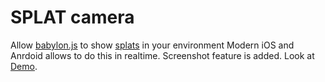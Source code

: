 # SPLAT camera
Allow [babylon.js](https://www.babylonjs.com/) to show [splats](https://en.wikipedia.org/wiki/Gaussian_splatting) in your environment
Modern iOS and Anrdoid allows to do this in realtime.
Screenshot feature is added.
Look at [Demo](https://splat-camera.glitch.me/).
